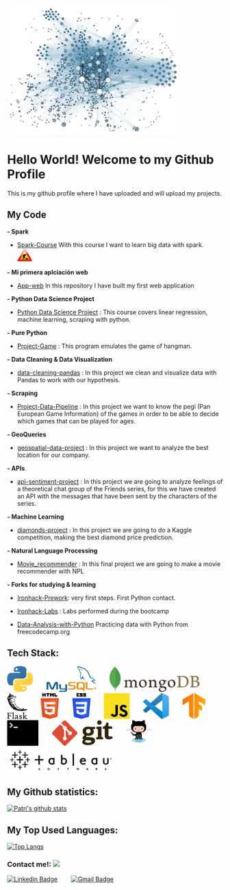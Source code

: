 
<img title="data" height="300" src="./images/data.png"> 

# Hello World! Welcome to my Github Profile
This is my github profile where I have uploaded and will upload my projects.

## My Code

**- Spark**

- [Spark-Course](https://github.com/patri-carrasco/spark-course) With this course I want to learn big data with spark. &nbsp; <img title="inprogress" height="30" src="./images/inprogress.png">

**- Mi primera aplciación web**

- [App-web](https://github.com/patri-carrasco/app-web) In this repository I have built my first web application

**- Python Data Science Project**

- [Python Data Science Project](https://github.com/patri-carrasco/data_junior) : This course covers linear regression, machine learning, scraping with python. 

**- Pure Python**

  * [Project-Game](https://github.com/patri-carrasco/project-game) : This program emulates the game of hangman.

**- Data Cleaning & Data Visualization**
* [data-cleaning-pandas](https://github.com/patri-carrasco/data-cleaning-pandas) : In this project we clean and visualize data with Pandas to work with our hypothesis.


**- Scraping**
* [Project-Data-Pipeline](https://github.com/patri-carrasco/Project-Data-Pipeline) : In this project we want to know the pegi (Pan European Game Information) of the games in order to be able to decide which games that can be played for ages.

**- GeoQueries**
- [geospatial-data-project](https://github.com/patri-carrasco/geospatial-data-project) : In this project we want to analyze the best location for our company.

**- APIs**
- [api-sentiment-project](https://github.com/patri-carrasco/api-sentiment-project) : In this project we are going to analyze feelings of a theoretical chat group of the Friends series, for this we have created an API with the messages that have been sent by the characters of the series.

**- Machine Learning**
- [diamonds-project](https://github.com/patri-carrasco/diamonds-project) : In this project we are going to do a Kaggle competition, making the best diamond price prediction.


**- Natural Language Processing**
- [Movie_recommender](https://github.com/patri-carrasco/Movie_recommender) : In this final project we are going to make a movie recommender with NPL




**- Forks for studying & learning**
- [Ironhack-Prework](https://github.com/patri-carrasco/prework-datamad-no-solutions): very first steps. First Python contact.
- [Ironhack-Labs](https://github.com/patri-carrasco/datamad1020-rev) : Labs performed during the bootcamp

- [Data-Analysis-with-Python](https://github.com/patri-carrasco/Data-Analysis-with-Python---Full-Course-for-Beginners-Numpy-Pandas-Matplotlib-Seaborn-) Practicing data with Python from freecodecamp.org

## **Tech Stack:**
<img title="Python" height="60" src="./images/python.png"> &nbsp;&nbsp;&nbsp;&nbsp;&nbsp;&nbsp; 
<img title="MySQL" height="60" src="./images/mysql.png"> &nbsp;&nbsp;&nbsp;&nbsp;&nbsp;&nbsp; 
<img title="MongoDB" height="60" src="./images/mongodb.png"> &nbsp;&nbsp;&nbsp;&nbsp;&nbsp;&nbsp; 
<img title="Flask" height="60" src="./images/flask.png"> &nbsp;&nbsp;&nbsp;&nbsp;&nbsp;&nbsp; 
<img title="HTML 5" height="60" src="./images/html-5.svg"> &nbsp;&nbsp;&nbsp;&nbsp;&nbsp;&nbsp; 
<img title="CSS 3" height="60" src="./images/css-3.svg"> &nbsp;&nbsp;&nbsp;&nbsp;&nbsp;&nbsp; 
<img title="JavaScript" height="60" src="./images/javascript.svg"> &nbsp;&nbsp;&nbsp;&nbsp;&nbsp;&nbsp; 
<img title="Visual Studio Code" height="60" src="./images/vsc.svg"> &nbsp;&nbsp;&nbsp;&nbsp;&nbsp;&nbsp; 
<img title="TensorFlow" height="60" src="./images/tensorflow.svg"> &nbsp;&nbsp;&nbsp;&nbsp;&nbsp;&nbsp; 
<img title="Linux Basic Comands" height="60" src="./images/terminal.svg"> &nbsp;&nbsp;&nbsp;&nbsp;&nbsp;&nbsp; 
<img title="Git" height="60" src="./images/git.svg"> &nbsp;&nbsp;&nbsp;&nbsp;&nbsp;&nbsp; 
<img title="Github" height="60" src="./images/github.svg"> &nbsp;&nbsp;&nbsp;&nbsp;&nbsp;&nbsp; 
<img title="Tableau" height="60" src="./images/tableau.png"> &nbsp;&nbsp;&nbsp;&nbsp;&nbsp;&nbsp; 

## My Github statistics:
[![Patri's github stats](https://github-readme-stats.vercel.app/api?username=patri-carrasco)](https://github.com/patri-carrasco/github-readme-stats)

## **My Top Used Languages:**
[![Top Langs](https://github-readme-stats.vercel.app/api/top-langs/?username=patri-carrasco&layout=compact)](https://github.com/patri-carrasco/github-readme-stats)


### Contact me!: <img src="https://www.animatedimages.org/data/media/325/animated-telephone-image-0081.gif" width="60px">

[![Linkedin Badge](https://img.shields.io/badge/-Patricia_Carrasco-blue?style=flat-square&logo=Linkedin&logoColor=white&link=https://https://www.linkedin.com/in/patricia-carrasco-sierra/)](https://www.linkedin.com/in/patricia-carrasco-sierra/)
&nbsp;&nbsp;&nbsp;&nbsp;&nbsp;&nbsp; 
[![Gmail Badge](https://img.shields.io/badge/-patri.carrasco@gmail.com-c14438?style=flat-square&logo=Gmail&logoColor=white&link=mailto:patri.carrasco@gmail.com)](mailto:'patri.carrasco@gmail.com')
